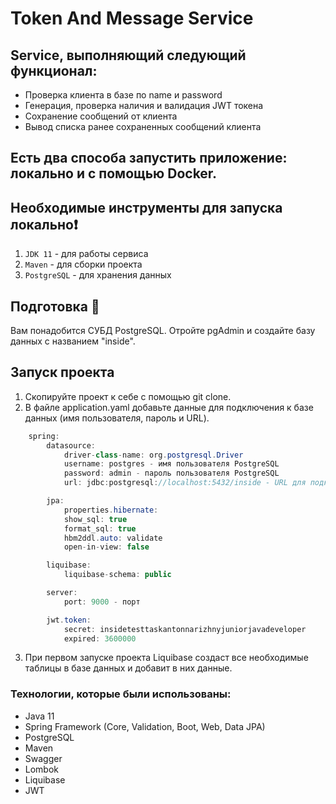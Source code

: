 # Token And Message Service

## Service, выполняющий следующий функционал:
- Проверка клиента в базе по name и password
- Генерация, проверка наличия и валидация JWT токена
- Сохранение сообщений от клиента
- Вывод списка ранее сохраненных сообщений клиента

## Есть два способа запустить приложение: локально и с помощью Docker.

## Необходимые инструменты для запуска локально❗
1. `JDK 11` - для работы сервиса
2. `Maven` - для сборки проекта
3. `PostgreSQL` - для хранения данных

## Подготовка 🔨
Вам понадобится СУБД PostgreSQL. Отройте pgAdmin и создайте базу данных с названием "inside".

## Запуск проекта
1. Скопируйте проект к себе с помощью git clone.
2. В файле application.yaml добавьте данные для подключения к базе данных (имя пользователя, пароль и URL).
```java
    spring:
        datasource:
            driver-class-name: org.postgresql.Driver
            username: postgres - имя пользователя PostgreSQL
            password: admin - пароль пользователя PostgreSQL
            url: jdbc:postgresql://localhost:5432/inside - URL для подключения к базе даныых (добавьте порт и адрес, если у Вас другие)

        jpa:
            properties.hibernate:
            show_sql: true
            format_sql: true
            hbm2ddl.auto: validate
            open-in-view: false

        liquibase:
            liquibase-schema: public

        server:
            port: 9000 - порт

        jwt.token:
            secret: insidetesttaskantonnarizhnyjuniorjavadeveloper
            expired: 3600000
```
3. При первом запуске проекта Liquibase создаст все необходимые таблицы в базе данных и добавит в них данные.

### **Технологии, которые были использованы**:
* Java 11
* Spring Framework (Core, Validation, Boot, Web, Data JPA)
* PostgreSQL
* Maven
* Swagger
* Lombok
* Liquibase
* JWT